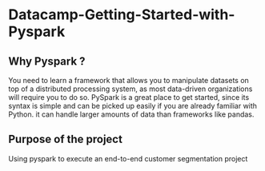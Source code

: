 # Datacamp-Getting-Started-with-Pyspark

## Why Pyspark ?

You need to learn a framework that allows you to manipulate datasets on top of a distributed processing  system, as most data-driven organizations will require you to do so.  PySpark is a great place to get started, since its syntax is simple and  can be picked up easily if you are already familiar with Python. it can handle larger amounts of data than frameworks like pandas.

## Purpose of the project

Using pyspark to execute an end-to-end customer segmentation project

